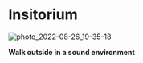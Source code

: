 # Insitorium

![photo_2022-08-26_19-35-18](https://user-images.githubusercontent.com/6421175/186960845-934650ba-a1f2-423f-b170-583672409168.jpg)


**Walk outside in a sound environment**
